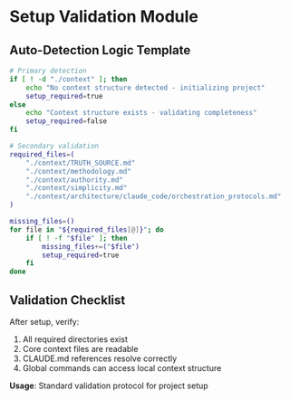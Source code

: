 # Setup Validation Module

## Auto-Detection Logic Template
```bash
# Primary detection
if [ ! -d "./context" ]; then
    echo "No context structure detected - initializing project"
    setup_required=true
else
    echo "Context structure exists - validating completeness"
    setup_required=false
fi

# Secondary validation
required_files=(
    "./context/TRUTH_SOURCE.md"
    "./context/methodology.md"
    "./context/authority.md"
    "./context/simplicity.md"
    "./context/architecture/claude_code/orchestration_protocols.md"
)

missing_files=()
for file in "${required_files[@]}"; do
    if [ ! -f "$file" ]; then
        missing_files+=("$file")
        setup_required=true
    fi
done
```

## Validation Checklist
After setup, verify:
1. All required directories exist
2. Core context files are readable
3. CLAUDE.md references resolve correctly
4. Global commands can access local context structure

**Usage**: Standard validation protocol for project setup